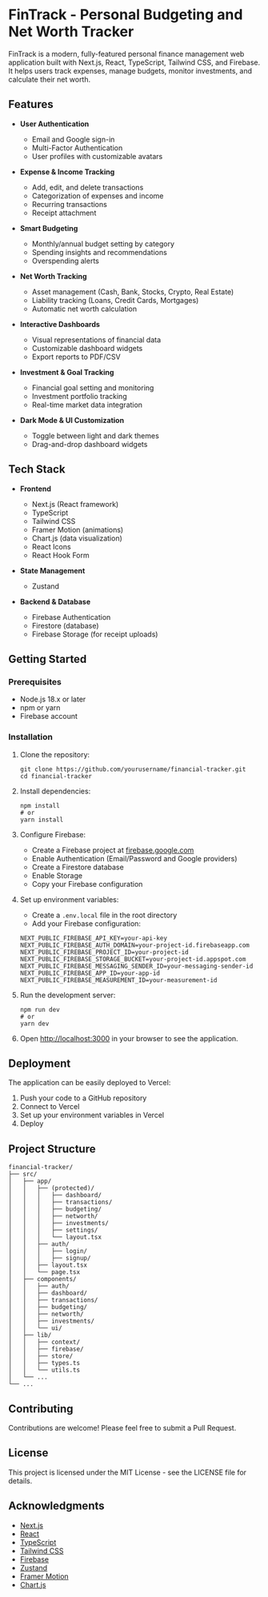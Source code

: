 # FinTrack - Personal Budgeting and Net Worth Tracker

FinTrack is a modern, fully-featured personal finance management web application built with Next.js, React, TypeScript, Tailwind CSS, and Firebase. It helps users track expenses, manage budgets, monitor investments, and calculate their net worth.

## Features

- **User Authentication**
  - Email and Google sign-in
  - Multi-Factor Authentication
  - User profiles with customizable avatars

- **Expense & Income Tracking**
  - Add, edit, and delete transactions
  - Categorization of expenses and income
  - Recurring transactions
  - Receipt attachment

- **Smart Budgeting**
  - Monthly/annual budget setting by category
  - Spending insights and recommendations
  - Overspending alerts

- **Net Worth Tracking**
  - Asset management (Cash, Bank, Stocks, Crypto, Real Estate)
  - Liability tracking (Loans, Credit Cards, Mortgages)
  - Automatic net worth calculation

- **Interactive Dashboards**
  - Visual representations of financial data
  - Customizable dashboard widgets
  - Export reports to PDF/CSV

- **Investment & Goal Tracking**
  - Financial goal setting and monitoring
  - Investment portfolio tracking
  - Real-time market data integration

- **Dark Mode & UI Customization**
  - Toggle between light and dark themes
  - Drag-and-drop dashboard widgets

## Tech Stack

- **Frontend**
  - Next.js (React framework)
  - TypeScript
  - Tailwind CSS
  - Framer Motion (animations)
  - Chart.js (data visualization)
  - React Icons
  - React Hook Form

- **State Management**
  - Zustand

- **Backend & Database**
  - Firebase Authentication
  - Firestore (database)
  - Firebase Storage (for receipt uploads)

## Getting Started

### Prerequisites

- Node.js 18.x or later
- npm or yarn
- Firebase account

### Installation

1. Clone the repository:
   ```
   git clone https://github.com/yourusername/financial-tracker.git
   cd financial-tracker
   ```

2. Install dependencies:
   ```
   npm install
   # or
   yarn install
   ```

3. Configure Firebase:
   - Create a Firebase project at [firebase.google.com](https://firebase.google.com)
   - Enable Authentication (Email/Password and Google providers)
   - Create a Firestore database
   - Enable Storage
   - Copy your Firebase configuration

4. Set up environment variables:
   - Create a `.env.local` file in the root directory
   - Add your Firebase configuration:
   ```
   NEXT_PUBLIC_FIREBASE_API_KEY=your-api-key
   NEXT_PUBLIC_FIREBASE_AUTH_DOMAIN=your-project-id.firebaseapp.com
   NEXT_PUBLIC_FIREBASE_PROJECT_ID=your-project-id
   NEXT_PUBLIC_FIREBASE_STORAGE_BUCKET=your-project-id.appspot.com
   NEXT_PUBLIC_FIREBASE_MESSAGING_SENDER_ID=your-messaging-sender-id
   NEXT_PUBLIC_FIREBASE_APP_ID=your-app-id
   NEXT_PUBLIC_FIREBASE_MEASUREMENT_ID=your-measurement-id
   ```

5. Run the development server:
   ```
   npm run dev
   # or
   yarn dev
   ```

6. Open [http://localhost:3000](http://localhost:3000) in your browser to see the application.

## Deployment

The application can be easily deployed to Vercel:

1. Push your code to a GitHub repository
2. Connect to Vercel
3. Set up your environment variables in Vercel
4. Deploy

## Project Structure

```
financial-tracker/
├── src/
│   ├── app/
│   │   ├── (protected)/
│   │   │   ├── dashboard/
│   │   │   ├── transactions/
│   │   │   ├── budgeting/
│   │   │   ├── networth/
│   │   │   ├── investments/
│   │   │   ├── settings/
│   │   │   └── layout.tsx
│   │   ├── auth/
│   │   │   ├── login/
│   │   │   ├── signup/
│   │   ├── layout.tsx
│   │   └── page.tsx
│   ├── components/
│   │   ├── auth/
│   │   ├── dashboard/
│   │   ├── transactions/
│   │   ├── budgeting/
│   │   ├── networth/
│   │   ├── investments/
│   │   └── ui/
│   ├── lib/
│   │   ├── context/
│   │   ├── firebase/
│   │   ├── store/
│   │   ├── types.ts
│   │   └── utils.ts
│   └── ...
└── ...
```

## Contributing

Contributions are welcome! Please feel free to submit a Pull Request.

## License

This project is licensed under the MIT License - see the LICENSE file for details.

## Acknowledgments

- [Next.js](https://nextjs.org/)
- [React](https://reactjs.org/)
- [TypeScript](https://www.typescriptlang.org/)
- [Tailwind CSS](https://tailwindcss.com/)
- [Firebase](https://firebase.google.com/)
- [Zustand](https://github.com/pmndrs/zustand)
- [Framer Motion](https://www.framer.com/motion/)
- [Chart.js](https://www.chartjs.org/)
